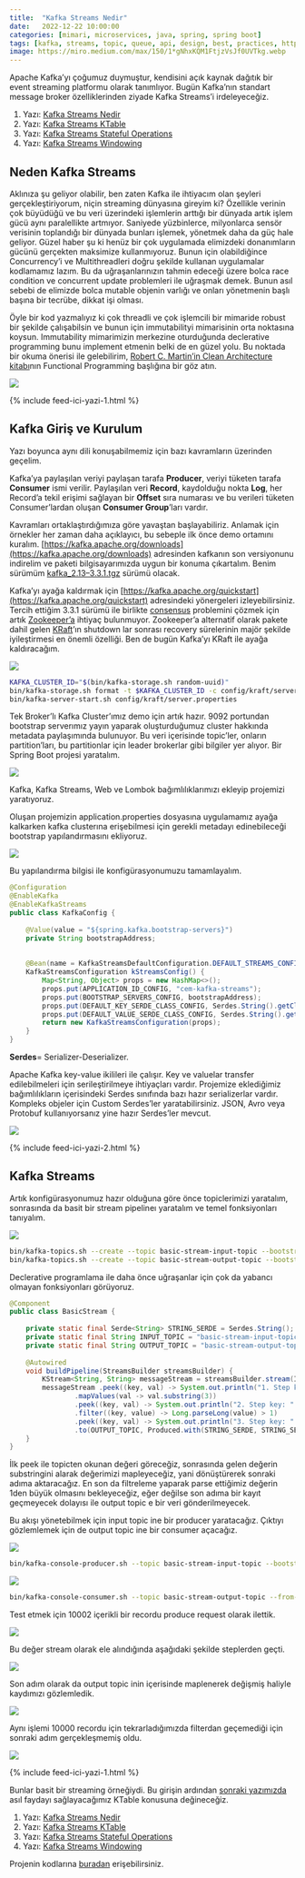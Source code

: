 ```yaml
---
title:  "Kafka Streams Nedir"
date:   2022-12-22 10:00:00
categories: [mimari, microservices, java, spring, spring boot]
tags: [kafka, streams, topic, queue, api, design, best, practices, http, service, message broker, design, tasarım,  mikroservis, microservice, kubernetes,  türkçe, yazılım, blog, nedir, örnek, nasıl yapılır, mehmet cem yücel]
image: https://miro.medium.com/max/150/1*gNhxKQM1FtjzVsJf0UVTkg.webp
---
```

Apache Kafka’yı çoğumuz duymuştur, kendisini açık kaynak dağıtık bir event streaming platformu olarak tanımlıyor. Bugün Kafka’nın standart message broker özelliklerinden ziyade Kafka Streams’i irdeleyeceğiz.

1.  Yazı:  [Kafka Streams Nedir](https://www.mehmetcemyucel.com/2022/kafka-streams-nedir)
2.  Yazı:  [Kafka Streams KTable](https://www.mehmetcemyucel.com/2022/kafka-streams-ktable)
3.  Yazı:  [Kafka Streams Stateful Operations](https://www.mehmetcemyucel.com/2022/kafka-streams-stateful-operations)
4.  Yazı:  [Kafka Streams Windowing](https://www.mehmetcemyucel.com/2022/kafka-streams-windowing)

## Neden Kafka Streams

Aklınıza şu geliyor olabilir, ben zaten Kafka ile ihtiyacım olan şeyleri gerçekleştiriyorum, niçin streaming dünyasına gireyim ki? Özellikle verinin çok büyüdüğü ve bu veri üzerindeki işlemlerin arttığı bir dünyada artık işlem gücü aynı paralellikte artmıyor. Saniyede yüzbinlerce, milyonlarca sensör verisinin toplandığı bir dünyada bunları işlemek, yönetmek daha da güç hale geliyor. Güzel haber şu ki henüz bir çok uygulamada elimizdeki donanımların gücünü gerçekten maksimize kullanmıyoruz. Bunun için olabildiğince Concurrency’i ve Multithreadleri doğru şekilde kullanan uygulamalar kodlamamız lazım. Bu da uğraşanlarınızın tahmin edeceği üzere bolca race condition ve concurrent update problemleri ile uğraşmak demek. Bunun asıl sebebi de elimizde bolca mutable objenin varlığı ve onları yönetmenin başlı başına bir tecrübe, dikkat işi olması.

Öyle bir kod yazmalıyız ki çok threadli ve çok işlemcili bir mimaride robust bir şekilde çalışabilsin ve bunun için immutabilityi mimarisinin orta noktasına koysun. Immutability mimarimizin merkezine oturduğunda declerative programming bunu implement etmenin belki de en güzel yolu. Bu noktada bir okuma önerisi ile gelebilirim,  [Robert C. Martin’in Clean Architecture kitabı](https://www.amazon.com/Clean-Architecture-Craftsmans-Software-Structure/dp/0134494164)nın Functional Programming başlığına bir göz atın.

![](https://miro.medium.com/max/1400/1*gNhxKQM1FtjzVsJf0UVTkg.png)

{% include feed-ici-yazi-1.html %}


## Kafka Giriş ve Kurulum

Yazı boyunca aynı dili konuşabilmemiz için bazı kavramların üzerinden geçelim.

Kafka’ya paylaşılan veriyi paylaşan tarafa  **Producer**, veriyi tüketen tarafa  **Consumer**  ismi verilir. Paylaşılan veri  **Record**, kaydolduğu nokta  **Log**, her Record’a tekil erişimi sağlayan bir  **Offset**  sıra numarası ve bu verileri tüketen Consumer’lardan oluşan  **Consumer Group**’ları vardır.

Kavramları ortaklaştırdığımıza göre yavaştan başlayabiliriz. Anlamak için örnekler her zaman daha açıklayıcı, bu sebeple ilk önce demo ortamını kuralım.  [https://kafka.apache.org/downloads](https://kafka.apache.org/downloads)  adresinden kafkanın son versiyonunu indirelim ve paketi bilgisayarımızda uygun bir konuma çıkartalım. Benim sürümüm  [kafka_2.13–3.3.1.tgz](https://downloads.apache.org/kafka/3.3.1/kafka_2.13-3.3.1.tgz)  sürümü olacak.

Kafka’yı ayağa kaldırmak için  [https://kafka.apache.org/quickstart](https://kafka.apache.org/quickstart)  adresindeki yönergeleri izleyebilirsiniz. Tercih ettiğim 3.3.1 sürümü ile birlikte  [consensus](https://www.mehmetcemyucel.com/2018/centralized-decentralized-distributed-networkler-ve-bizans-general-problemi/)  problemini çözmek için artık  [Zookeeper’a](https://zookeeper.apache.org/)  ihtiyaç bulunmuyor. Zookeeper’a alternatif olarak pakete dahil gelen  [KRaft](https://developer.confluent.io/learn/kraft/)’ın shutdown lar sonrası recovery sürelerinin majör şekilde iyileştirmesi en önemli özelliği. Ben de bugün Kafka’yı KRaft ile ayağa kaldıracağım.

![](https://miro.medium.com/max/1400/1*TuWEWPWj3GDDaXiIxuOwZQ.png)

```bash
KAFKA_CLUSTER_ID="$(bin/kafka-storage.sh random-uuid)"
bin/kafka-storage.sh format -t $KAFKA_CLUSTER_ID -c config/kraft/server.properties
bin/kafka-server-start.sh config/kraft/server.properties
```

Tek Broker’lı Kafka Cluster’ımız demo için artık hazır. 9092 portundan bootstrap serverımız yayın yaparak oluşturduğumuz cluster hakkında metadata paylaşımında bulunuyor. Bu veri içerisinde topic’ler, onların partition’ları, bu partitionlar için leader brokerlar gibi bilgiler yer alıyor. Bir Spring Boot projesi yaratalım.

![](https://miro.medium.com/max/1400/1*2ycPS60teyl4n7Kjzn7FBg.png)

Kafka, Kafka Streams, Web ve Lombok bağımlılıklarımızı ekleyip projemizi yaratıyoruz.

Oluşan projemizin application.properties dosyasına uygulamamız ayağa kalkarken kafka clusterına erişebilmesi için gerekli metadayı edinebileceği bootstrap yapılandırmasını ekliyoruz.

![](https://miro.medium.com/max/1400/1*8OihGGav6hU5JJxyS8KcSA.png)

Bu yapılandırma bilgisi ile konfigürasyonumuzu tamamlayalım.

```java
@Configuration  
@EnableKafka  
@EnableKafkaStreams  
public class KafkaConfig {  
  
    @Value(value = "${spring.kafka.bootstrap-servers}")  
    private String bootstrapAddress;  
  
  
    @Bean(name = KafkaStreamsDefaultConfiguration.DEFAULT_STREAMS_CONFIG_BEAN_NAME)  
    KafkaStreamsConfiguration kStreamsConfig() {  
        Map<String, Object> props = new HashMap<>();  
        props.put(APPLICATION_ID_CONFIG, "cem-kafka-streams");  
        props.put(BOOTSTRAP_SERVERS_CONFIG, bootstrapAddress);  
        props.put(DEFAULT_KEY_SERDE_CLASS_CONFIG, Serdes.String().getClass().getName());  
        props.put(DEFAULT_VALUE_SERDE_CLASS_CONFIG, Serdes.String().getClass().getName());  
        return new KafkaStreamsConfiguration(props);  
    }  
}
```

**Serdes**= Serializer-Deserializer.

Apache Kafka key-value ikilileri ile çalışır. Key ve valuelar transfer edilebilmeleri için serileştirilmeye ihtiyaçları vardır. Projemize eklediğimiz bağımlılıkların içerisindeki Serdes sınıfında bazı hazır serializerlar vardır. Kompleks objeler için Custom Serdes’ler yaratabilirsiniz. JSON, Avro veya Protobuf kullanıyorsanız yine hazır Serdes’ler mevcut.

![](https://miro.medium.com/max/1244/1*B-Fa4UW_2b9dAuiPzc9sXA.png)

{% include feed-ici-yazi-2.html %}


## Kafka Streams 

Artık konfigürasyonumuz hazır olduğuna göre önce topiclerimizi yaratalım, sonrasında da basit bir stream pipelineı yaratalım ve temel fonksiyonları tanıyalım.

![](https://miro.medium.com/max/1400/1*r60WGvq7MCfx9HmOTZR8Ww.png)

```bash
bin/kafka-topics.sh --create --topic basic-stream-input-topic --bootstrap-server localhost:9092
bin/kafka-topics.sh --create --topic basic-stream-output-topic --bootstrap-server localhost:9092
```

Declerative programlama ile daha önce uğraşanlar için çok da yabancı olmayan fonksiyonları görüyoruz.

```java
@Component  
public class BasicStream {  
  
    private static final Serde<String> STRING_SERDE = Serdes.String();  
    private static final String INPUT_TOPIC = "basic-stream-input-topic";  
    private static final String OUTPUT_TOPIC = "basic-stream-output-topic";  
  
    @Autowired  
    void buildPipeline(StreamsBuilder streamsBuilder) {  
        KStream<String, String> messageStream = streamsBuilder.stream(INPUT_TOPIC, Consumed.with(STRING_SERDE, STRING_SERDE));  
        messageStream .peek((key, val) -> System.out.println("1. Step key: " + key + ", val: " + val))  
                .mapValues(val -> val.substring(3))  
                .peek((key, val) -> System.out.println("2. Step key: " + key + ", val: " + val))  
                .filter((key, value) -> Long.parseLong(value) > 1)  
                .peek((key, val) -> System.out.println("3. Step key: " + key + ", val: " + val))  
                .to(OUTPUT_TOPIC, Produced.with(STRING_SERDE, STRING_SERDE));  
    }  
}
```

İlk peek ile topicten okunan değeri göreceğiz, sonrasında gelen değerin substringini alarak değerimizi mapleyeceğiz, yani dönüştürerek sonraki adıma aktaracağız. En son da filtreleme yaparak parse ettiğimiz değerin 1den büyük olmasını bekleyeceğiz, eğer değilse son adıma bir kayıt geçmeyecek dolayısı ile output topic e bir veri gönderilmeyecek.

Bu akışı yönetebilmek için input topic ine bir producer yaratacağız. Çıktıyı gözlemlemek için de output topic ine bir consumer açacağız.

![](https://miro.medium.com/max/1400/1*84xj9q4VK2hXEMqoM-r8wg.png)

```bash
bin/kafka-console-producer.sh --topic basic-stream-input-topic --bootstrap-server localhost:9092
```

![](https://miro.medium.com/max/1400/1*DredRERq0vx00QkNw12Zhw.png)

```bash
bin/kafka-console-consumer.sh --topic basic-stream-output-topic --from-beginning --bootstrap-server localhost:9092
```

Test etmek için 10002 içerikli bir recordu produce request olarak ilettik.

![](https://miro.medium.com/max/1400/1*30RrLsBdnO00hR7NPanl8Q.png)


Bu değer stream olarak ele alındığında aşağıdaki şekilde steplerden geçti.

![](https://miro.medium.com/max/1400/1*kg9b1ynDbuxLl74iCyOoPQ.png)


Son adım olarak da output topic inin içerisinde maplenerek değişmiş haliyle kaydımızı gözlemledik.

![](https://miro.medium.com/max/1400/1*CqVzPCn5Kv5yvWKpXJbmFw.png)


Aynı işlemi 10000 recordu için tekrarladığımızda filterdan geçemediği için sonraki adım gerçekleşmemiş oldu.

![](https://miro.medium.com/max/778/1*RRDCwXqfXQkZKo9myyXxFg.png)

{% include feed-ici-yazi-1.html %}


Bunlar basit bir streaming örneğiydi. Bu girişin ardından  [sonraki yazımızda](https://www.mehmetcemyucel.com/2022/kafka-streams-ktable)  asıl faydayı sağlayacağımız KTable konusuna değineceğiz.

1.  Yazı:  [Kafka Streams Nedir](https://www.mehmetcemyucel.com/2022/kafka-streams-nedir)
2.  Yazı:  [Kafka Streams KTable](https://www.mehmetcemyucel.com/2022/kafka-streams-ktable)
3.  Yazı:  [Kafka Streams Stateful Operations](https://www.mehmetcemyucel.com/2022/kafka-streams-stateful-operations)
4.  Yazı:  [Kafka Streams Windowing](https://www.mehmetcemyucel.com/2022/kafka-streams-windowing)

Projenin kodlarına  [buradan](https://github.com/mehmetcemyucel/kafka-streams)  erişebilirsiniz.